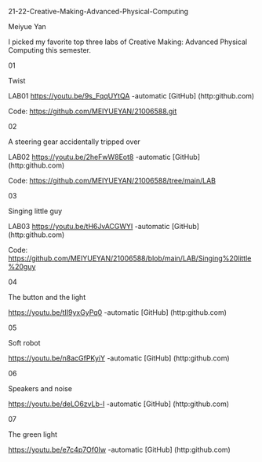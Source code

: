 21-22-Creative-Making-Advanced-Physical-Computing

Meiyue Yan

I picked my favorite top three labs of Creative Making: Advanced Physical Computing this semester.

01

Twist

LAB01 https://youtu.be/9s_FqqUYtQA -automatic [GitHub] (http:github.com)

Code: https://github.com/MEIYUEYAN/21006588.git

02

A steering gear accidentally tripped over

LAB02 https://youtu.be/2heFwW8Eot8 -automatic [GitHub] (http:github.com)

Code: https://github.com/MEIYUEYAN/21006588/tree/main/LAB

03

Singing little guy

LAB03 https://youtu.be/tH6JvACGWYI -automatic [GitHub] (http:github.com)

Code: https://github.com/MEIYUEYAN/21006588/blob/main/LAB/Singing%20little%20guy

04

The button and the light

https://youtu.be/tII9yxGyPq0 -automatic [GitHub] (http:github.com)

05

Soft robot

https://youtu.be/n8acGfPKyiY -automatic [GitHub] (http:github.com)

06

Speakers and noise

https://youtu.be/deLO6zvLb-I -automatic [GitHub] (http:github.com)

07

The green light

https://youtu.be/e7c4p7Of0Iw -automatic [GitHub] (http:github.com)
